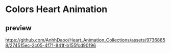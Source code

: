 # Colors Heart Animation


## preview

https://github.com/AnhhDaoo/Heart_Animation_Collections/assets/97368858/274515ec-2c05-4f71-841f-b155fcd90196

